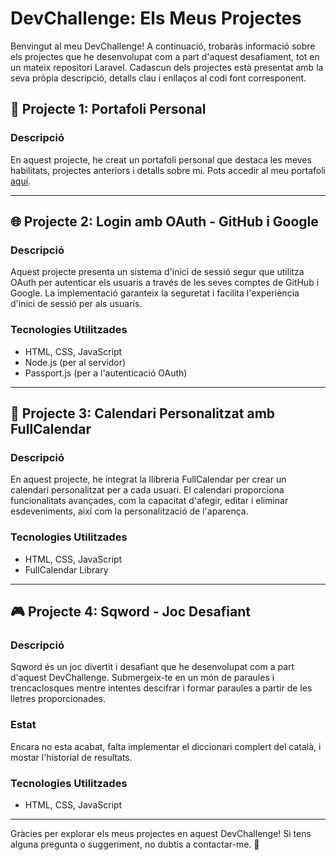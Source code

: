# DevChallenge: Els Meus Projectes

Benvingut al meu DevChallenge! A continuació, trobaràs informació sobre els projectes que he desenvolupat com a part d'aquest desafiament, tot en un mateix repositori Laravel. Cadascun dels projectes està presentat amb la seva pròpia descripció, detalls clau i enllaços al codi font corresponent.

## 📁 Projecte 1: Portafoli Personal

### Descripció
En aquest projecte, he creat un portafoli personal que destaca les meves habilitats, projectes anteriors i detalls sobre mi. Pots accedir al meu portafoli [aquí](#).

---

## 🌐 Projecte 2: Login amb OAuth - GitHub i Google

### Descripció
Aquest projecte presenta un sistema d'inici de sessió segur que utilitza OAuth per autenticar els usuaris a través de les seves comptes de GitHub i Google. La implementació garanteix la seguretat i facilita l'experiència d'inici de sessió per als usuaris.

### Tecnologies Utilitzades
- HTML, CSS, JavaScript
- Node.js (per al servidor)
- Passport.js (per a l'autenticació OAuth)

---

## 📅 Projecte 3: Calendari Personalitzat amb FullCalendar

### Descripció
En aquest projecte, he integrat la llibreria FullCalendar per crear un calendari personalitzat per a cada usuari. El calendari proporciona funcionalitats avançades, com la capacitat d'afegir, editar i eliminar esdeveniments, així com la personalització de l'aparença.

### Tecnologies Utilitzades
- HTML, CSS, JavaScript
- FullCalendar Library

---

## 🎮 Projecte 4: Sqword - Joc Desafiant

### Descripció
Sqword és un joc divertit i desafiant que he desenvolupat com a part d'aquest DevChallenge. Submergeix-te en un món de paraules i trencaclosques mentre intentes descifrar i formar paraules a partir de les lletres proporcionades.

### Estat
Encara no esta acabat, falta implementar el diccionari complert del català, i mostar l'historial de resultats.

### Tecnologies Utilitzades
- HTML, CSS, JavaScript
---

Gràcies per explorar els meus projectes en aquest DevChallenge! Si tens alguna pregunta o suggeriment, no dubtis a contactar-me. 👋
